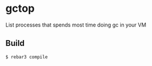 gctop
=====

List processes that spends most time doing gc in your VM

Build
-----

    $ rebar3 compile

